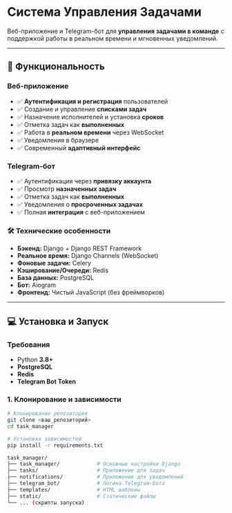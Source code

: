 # Система Управления Задачами

Веб-приложение и Telegram-бот для **управления задачами в команде** с поддержкой работы в реальном времени и мгновенных уведомлений.

---

## 🚀 Функциональность

### Веб-приложение
* ✅ **Аутентификация и регистрация** пользователей
* ✅ Создание и управление **списками задач**
* ✅ Назначение исполнителей и установка **сроков**
* ✅ Отметка задач как **выполненных**
* ✅ Работа в **реальном времени** через WebSocket
* ✅ Уведомления в браузере
* ✅ Современный **адаптивный интерфейс**

### Telegram-бот
* ✅ Аутентификация через **привязку аккаунта**
* ✅ Просмотр **назначенных задач**
* ✅ Отметка задач как **выполненных**
* ✅ Уведомления о **просроченных задачах**
* ✅ Полная **интеграция** с веб-приложением

### 🛠 Технические особенности
* **Бэкенд:** Django + Django REST Framework
* **Реальное время:** Django Channels (WebSocket)
* **Фоновые задачи:** Celery
* **Кэширование/Очереди:** Redis
* **База данных:** PostgreSQL
* **Бот:** Aiogram
* **Фронтенд:** Чистый JavaScript (без фреймворков)

---

## 💻 Установка и Запуск

### Требования
* Python **3.8+**
* **PostgreSQL**
* **Redis**
* **Telegram Bot Token**

### 1. Клонирование и зависимости

```bash
# Клонирование репозитория
git clone <ваш_репозиторий>
cd task_manager

# Установка зависимостей
pip install -r requirements.txt

task_manager/
├── task_manager/            # Основные настройки Django
├── tasks/                   # Приложение для задач
├── notifications/           # Приложение для уведомлений
├── telegram_bot/            # Логика Telegram-бота
├── templates/               # HTML шаблоны
├── static/                  # Статические файлы
└── ... (скрипты запуска)
